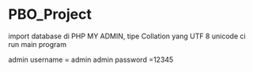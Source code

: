 # PBO_Project
import database di PHP MY ADMIN, tipe Collation yang UTF 8 unicode ci
run main program

admin username = admin
admin password =12345
